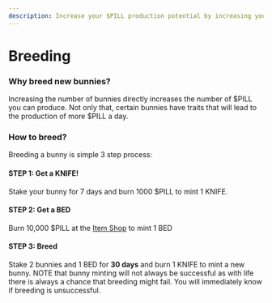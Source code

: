 ```yaml
---
description: Increase your $PILL production potential by increasing your bunny stash
---
```


# Breeding

### Why breed new bunnies?

Increasing the number of bunnies directly increases the number of $PILL you can produce. Not only that, certain bunnies have traits that will lead to the production of more $PILL a day.

### How to breed?

Breeding a bunny is simple 3 step process:

#### STEP 1: Get a KNIFE!

Stake your bunny for 7 days and burn 1000 $PILL to mint 1 KNIFE.

#### STEP 2: Get a BED

Burn 10,000 $PILL at the [Item Shop](broken-reference) to mint 1 BED

#### STEP 3: Breed

Stake 2 bunnies and 1 BED for **30 days** and burn 1 KNIFE to mint a new bunny. NOTE that bunny minting will not always be successful as with life there is always a chance that breeding might fail. You will immediately know if breeding is unsuccessful.
